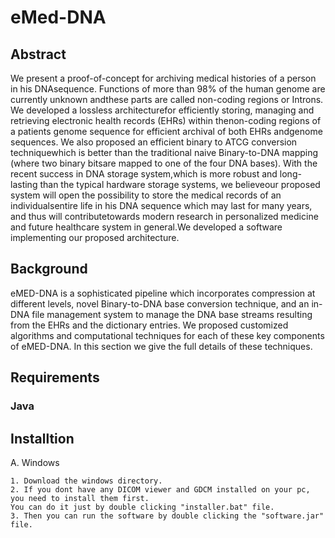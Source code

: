 # eMed-DNA

## Abstract 
We present a proof-of-concept for archiving medical histories of a person in his DNAsequence.  Functions of more than 98% of the human genome are currently unknown andthese parts are called non-coding regions or Introns.  We developed a lossless architecturefor efficiently storing, managing and retrieving electronic health records (EHRs) within thenon-coding regions of a patients genome sequence for efficient archival of both EHRs andgenome sequences.  We also proposed an efficient binary to ATCG conversion techniquewhich is better than the traditional naive Binary-to-DNA mapping (where two binary bitsare mapped to one of the four DNA bases). With the recent success in DNA storage system,which is more robust and long-lasting than the typical hardware storage systems, we believeour proposed system will open the possibility to store the medical records of an individualsentire life in his DNA sequence which may last for many years, and thus will contributetowards modern research in personalized medicine and future healthcare system in general.We developed a software implementing our proposed architecture.



## Background 
eMED-DNA is a sophisticated pipeline which incorporates compression at different levels,  novel Binary-to-DNA base conversion technique, and an in-DNA file management system to manage the DNA base streams resulting from the EHRs and the dictionary entries. We proposed customized algorithms and computational techniques for each of these key components of eMED-DNA.  In this section we give the full details of these techniques.




## Requirements

### Java 


## Installtion 

A. Windows 

    1. Download the windows directory.
    2. If you dont have any DICOM viewer and GDCM installed on your pc, you need to install them first.
    You can do it just by double clicking "installer.bat" file. 
    3. Then you can run the software by double clicking the "software.jar" file.

